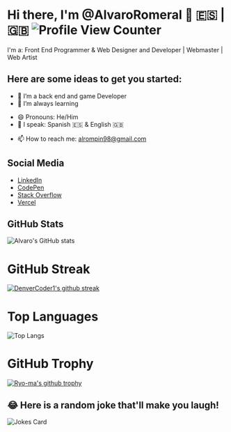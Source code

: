 # Hi there, I'm @AlvaroRomeral 👋 :es: | :uk: ![Profile View Counter](https://komarev.com/ghpvc/?username=AlvaroRomeral)

<!-- **AlvaroRomeral/aromeral** is a ✨ _special_ ✨ repository because its `README.md` (this file) appears on your GitHub profile. -->

I'm a: Front End Programmer & Web Designer and Developer | Webmaster | Web Artist

## Here are some ideas to get you started:

- 🔭 I’m a back end and game Developer
- 🌱 I’m always learning
<!-- - 👯 I’m looking to collaborate on ...
- 🤔 I’m looking for help with ...
- 💬 Ask me about ... -->
- 😄 Pronouns: He/Him
- 💬 I speak: Spanish :es: & English :uk:
<!-- - ⚡ Fun fact: ... -->
- 📫 How to reach me: [alrompin98@gmail.com](mailto:alrompin98@gmail.com)

## Social Media

* [LinkedIn](https://www.linkedin.com/in/marc-bellido-dorador/)
* [CodePen](https://codepen.io/mbellydo)
* [Stack Overflow](https://stackoverflow.com/users/21120999/mbellydo)
* [Vercel](https://vercel.com/mbellydo)

## GitHub Stats

![Alvaro's GitHub stats](https://github-readme-stats.vercel.app/api?username=AlvaroRomeral&show_icons=true&theme=dark&show)

# GitHub Streak
[![DenverCoder1's github streak](https://github-readme-streak-stats.herokuapp.com/?user=AlvaroRomeral&theme=blue-green)](https://github.com/DenverCoder1/github-readme-streak-stats)

# Top Languages
![Top Langs](https://github-readme-stats.vercel.app/api/top-langs/?username=AlvaroRomeral&langs_count=8&theme=dark&show)

# GitHub Trophy
[![Ryo-ma's github trophy](https://github-profile-trophy.vercel.app/?username=AlvaroRomeral&row=1)](https://github.com/ryo-ma/github-profile-trophy)

<!-- ![Hits](https://hitcounter.pythonanywhere.com/count/tag.svg?url = Paste_Your_GitHub_Repository_Link_Here)-->
<!-- ![GitHub Contributors](https://contrib.rocks/image?repo=Your_GitHub_Username/Your_GitHub_Repository_Name) -->

## 😂 Here is a random joke that'll make you laugh!
![Jokes Card](https://readme-jokes.vercel.app/api)
